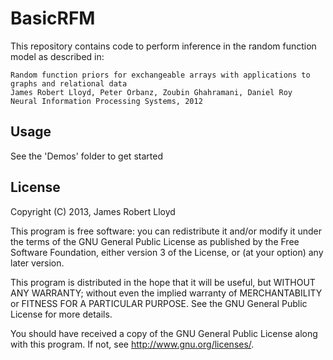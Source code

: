 # BasicRFM
This repository contains code to perform inference in the random function model as described in:

```
Random function priors for exchangeable arrays with applications to graphs and relational data
James Robert Lloyd, Peter Orbanz, Zoubin Ghahramani, Daniel Roy
Neural Information Processing Systems, 2012
```
## Usage 
See the 'Demos' folder to get started

## License
Copyright (C) 2013, James Robert Lloyd

This program is free software: you can redistribute it and/or modify
it under the terms of the GNU General Public License as published by
the Free Software Foundation, either version 3 of the License, or
(at your option) any later version.

This program is distributed in the hope that it will be useful,
but WITHOUT ANY WARRANTY; without even the implied warranty of
MERCHANTABILITY or FITNESS FOR A PARTICULAR PURPOSE.  See the
GNU General Public License for more details.

You should have received a copy of the GNU General Public License
along with this program.  If not, see <http://www.gnu.org/licenses/>.
